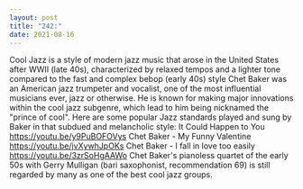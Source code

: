 ```yaml
---
layout: post
title: "242:"
date: 2021-08-16
---
```


Cool Jazz is a style of modern jazz music that arose in the United States after WWII (late 40s), characterized by relaxed tempos and a lighter tone compared to the fast and complex bebop (early 40s) style Chet Baker was an American jazz trumpeter and vocalist, one of the most influential musicians ever, jazz or otherwise. He is known for making major innovations within the cool jazz subgenre, which lead to him being nicknamed the "prince of cool". Here are some popular Jazz standards played and sung by Baker in that subdued and melancholic style:
 It Could Happen to You
https://youtu.be/y9PuBOFOVys
 Chet Baker - My Funny Valentine
https://youtu.be/jvXywhJpOKs
 Chet Baker - I fall in love too easily
https://youtu.be/3zrSoHgAAWo 
Chet Baker's pianoless quartet of the early 50s with Gerry Mulligan (bari saxophonist, recommendation 69) is still regarded by many as one of the best cool jazz groups.
